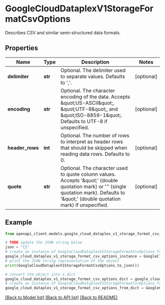 # GoogleCloudDataplexV1StorageFormatCsvOptions

Describes CSV and similar semi-structured data formats.

## Properties

Name | Type | Description | Notes
------------ | ------------- | ------------- | -------------
**delimiter** | **str** | Optional. The delimiter used to separate values. Defaults to &#39;,&#39;. | [optional] 
**encoding** | **str** | Optional. The character encoding of the data. Accepts \&quot;US-ASCII\&quot;, \&quot;UTF-8\&quot;, and \&quot;ISO-8859-1\&quot;. Defaults to UTF-8 if unspecified. | [optional] 
**header_rows** | **int** | Optional. The number of rows to interpret as header rows that should be skipped when reading data rows. Defaults to 0. | [optional] 
**quote** | **str** | Optional. The character used to quote column values. Accepts &#39;\&quot;&#39; (double quotation mark) or &#39;_&#39;_&#39; (single quotation mark). Defaults to &#39;\&quot;&#39; (double quotation mark) if unspecified. | [optional] 

## Example

```python
from openapi_client.models.google_cloud_dataplex_v1_storage_format_csv_options import GoogleCloudDataplexV1StorageFormatCsvOptions

# TODO update the JSON string below
json = "{}"
# create an instance of GoogleCloudDataplexV1StorageFormatCsvOptions from a JSON string
google_cloud_dataplex_v1_storage_format_csv_options_instance = GoogleCloudDataplexV1StorageFormatCsvOptions.from_json(json)
# print the JSON string representation of the object
print(GoogleCloudDataplexV1StorageFormatCsvOptions.to_json())

# convert the object into a dict
google_cloud_dataplex_v1_storage_format_csv_options_dict = google_cloud_dataplex_v1_storage_format_csv_options_instance.to_dict()
# create an instance of GoogleCloudDataplexV1StorageFormatCsvOptions from a dict
google_cloud_dataplex_v1_storage_format_csv_options_from_dict = GoogleCloudDataplexV1StorageFormatCsvOptions.from_dict(google_cloud_dataplex_v1_storage_format_csv_options_dict)
```
[[Back to Model list]](../README.md#documentation-for-models) [[Back to API list]](../README.md#documentation-for-api-endpoints) [[Back to README]](../README.md)


